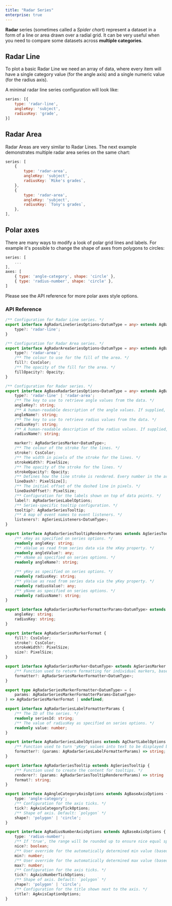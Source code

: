 ```yaml
---
title: "Radar Series"
enterprise: true
---
```


**Radar** series (sometimes called a *Spider chart*) represent a dataset in a form of a line or area drawn over a radial grid.
It can be very useful when you need to compare some datasets across **multiple categories**.

## Radar Line

To plot a basic Radar Line we need an array of data, where every item will have a single category value (for the angle axis) and a single numeric value (for the radius axis).

A minimal radar line series configuration will look like:

```js
series: [{
    type: 'radar-line',
    angleKey: 'subject',
    radiusKey: 'grade',
}]
```

<chart-example title='Basic Radar Line' name='basic-radar-line' type='generated' options='{ "enterprise": true }'></chart-example>

## Radar Area

Radar Areas are very similar to Radar Lines. The next example demonstrates multiple radar area series on the same chart:

```js
series: [
    {
        type: 'radar-area',
        angleKey: 'subject',
        radiusKey: `Mike's grades`,
    },
    {
        type: 'radar-area',
        angleKey: 'subject',
        radiusKey: `Tony's grades`,
    },
],
```

<chart-example title='Basic Radar Area' name='basic-radar-area' type='generated' options='{ "enterprise": true }'></chart-example>

## Polar axes

There are many ways to modify a look of polar grid lines and labels. For example it's possible to change the shape of axes from polygons to circles:

```js
series: [
    ...
],
axes: [
    { type: 'angle-category', shape: 'circle' },
    { type: 'radius-number', shape: 'circle' },
]
```

<chart-example title='Polar Axes' name='polar-axes' type='generated' options='{ "enterprise": true }'></chart-example>

Please see the API reference for more polar axes style options.

### API Reference

<!-- TODO: replace with usual api reference component -->

```ts
/** Configuration for Radar Line series. */
export interface AgRadarLineSeriesOptions<DatumType = any> extends AgBaseRadarSeriesOptions<DatumType> {
    type?: 'radar-line';
}

/** Configuration for Radar Area series. */
export interface AgRadarAreaSeriesOptions<DatumType = any> extends AgBaseRadarSeriesOptions<DatumType> {
    type?: 'radar-area';
    /** The colour to use for the fill of the area. */
    fill?: CssColor;
    /** The opacity of the fill for the area. */
    fillOpacity?: Opacity;
}

/** Configuration for Radar series. */
export interface AgBaseRadarSeriesOptions<DatumType = any> extends AgBaseSeriesOptions<DatumType> {
    type?: 'radar-line' | 'radar-area';
    /** The key to use to retrieve angle values from the data. */
    angleKey?: string;
    /** A human-readable description of the angle values. If supplied, this will be passed to the tooltip renderer as one of the parameters. */
    angleName?: string;
    /** The key to use to retrieve radius values from the data. */
    radiusKey?: string;
    /** A human-readable description of the radius values. If supplied, this will be passed to the tooltip renderer as one of the parameters. */
    radiusName?: string;

    marker?: AgRadarSeriesMarker<DatumType>;
    /** The colour of the stroke for the lines. */
    stroke?: CssColor;
    /** The width in pixels of the stroke for the lines. */
    strokeWidth?: PixelSize;
    /** The opacity of the stroke for the lines. */
    strokeOpacity?: Opacity;
    /** Defines how the line stroke is rendered. Every number in the array specifies the length in pixels of alternating dashes and gaps. For example, `[6, 3]` means dashes with a length of `6` pixels with gaps between of `3` pixels. */
    lineDash?: PixelSize[];
    /** The initial offset of the dashed line in pixels. */
    lineDashOffset?: PixelSize;
    /** Configuration for the labels shown on top of data points. */
    label?: AgRadarSeriesLabelOptions;
    /** Series-specific tooltip configuration. */
    tooltip?: AgRadarSeriesTooltip;
    /** A map of event names to event listeners. */
    listeners?: AgSeriesListeners<DatumType>;
}

export interface AgRadarSeriesTooltipRendererParams extends AgSeriesTooltipRendererParams {
    /** xKey as specified on series options. */
    readonly angleKey: string;
    /** xValue as read from series data via the xKey property. */
    readonly angleValue?: any;
    /** xName as specified on series options. */
    readonly angleName?: string;

    /** yKey as specified on series options. */
    readonly radiusKey: string;
    /** yValue as read from series data via the yKey property. */
    readonly radiusValue?: any;
    /** yName as specified on series options. */
    readonly radiusName?: string;
}

export interface AgRadarSeriesMarkerFormatterParams<DatumType> extends AgSeriesMarkerFormatterParams<DatumType> {
    angleKey: string;
    radiusKey: string;
}

export interface AgRadarSeriesMarkerFormat {
    fill?: CssColor;
    stroke?: CssColor;
    strokeWidth?: PixelSize;
    size?: PixelSize;
}

export interface AgRadarSeriesMarker<DatumType> extends AgSeriesMarker {
    /** Function used to return formatting for individual markers, based on the supplied information. If the current marker is highlighted, the `highlighted` property will be set to `true`; make sure to check this if you want to differentiate between the highlighted and un-highlighted states. */
    formatter?: AgRadarSeriesMarkerFormatter<DatumType>;
}

export type AgRadarSeriesMarkerFormatter<DatumType> = (
    params: AgRadarSeriesMarkerFormatterParams<DatumType>
) => AgRadarSeriesMarkerFormat | undefined;

export interface AgRadarSeriesLabelFormatterParams {
    /** The ID of the series. */
    readonly seriesId: string;
    /** The value of radiusKey as specified on series options. */
    readonly value: number;
}

export interface AgRadarSeriesLabelOptions extends AgChartLabelOptions {
    /** Function used to turn 'yKey' values into text to be displayed by a label. By default the values are simply stringified. */
    formatter?: (params: AgRadarSeriesLabelFormatterParams) => string;
}

export interface AgRadarSeriesTooltip extends AgSeriesTooltip {
    /** Function used to create the content for tooltips. */
    renderer?: (params: AgRadarSeriesTooltipRendererParams) => string | AgTooltipRendererResult;
    format?: string;
}

export interface AgAngleCategoryAxisOptions extends AgBaseAxisOptions {
    type: 'angle-category';
    /** Configuration for the axis ticks. */
    tick?: AgAxisCategoryTickOptions;
    /** Shape of axis. Default: `polygon` */
    shape?: 'polygon' | 'circle';
}

export interface AgRadiusNumberAxisOptions extends AgBaseAxisOptions {
    type: 'radius-number';
    /** If 'true', the range will be rounded up to ensure nice equal spacing between the ticks. */
    nice?: boolean;
    /** User override for the automatically determined min value (based on series data). */
    min?: number;
    /** User override for the automatically determined max value (based on series data). */
    max?: number;
    /** Configuration for the axis ticks. */
    tick?: AgAxisNumberTickOptions;
    /** Shape of axis. Default: `polygon` */
    shape?: 'polygon' | 'circle';
    /** Configuration for the title shown next to the axis. */
    title?: AgAxisCaptionOptions;
}
```
